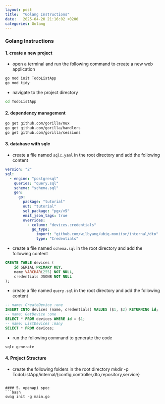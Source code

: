 ```yaml
---
layout: post
title:  "Golang Instructions"
date:   2025-04-20 21:16:02 +0200
categories: Golang
---
```

### Golang Instructions
#### 1. create a new project
- open a terminal and run the following command to create a new web application
```bash
go mod init TodoListApp
go mod tidy
```
- navigate to the project directory
```bash
cd TodoListApp
```
#### 2. dependency management
```bash
go get github.com/gorilla/mux
go get github.com/gorilla/handlers
go get github.com/gorilla/sessions
```
#### 3. database with sqlc
- create a file named `sqlc.yaml` in the root directory and add the following content

```yml
version: "2"
sql:
  - engine: "postgresql"
    queries: "query.sql"
    schema: "schema.sql"
    gen:
      go:
        package: "tutorial"
        out: "tutorial"
        sql_package: "pgx/v5"
        emit_json_tags: true
        overrides:
          - column: "devices.credentials"
            go_type:
              import: "github.com/wilbyang/ubiq-monitor/internal/dto"
              type: "Credentials"
```
- create a file named `schema.sql` in the root directory and add the following content
```sql
CREATE TABLE devices (
    id SERIAL PRIMARY KEY,
    name VARCHAR(255) NOT NULL,
    credentials JSONB NOT NULL
);
```
- create a file named `query.sql` in the root directory and add the following content
```sql
-- name: CreateDevice :one
INSERT INTO devices (name, credentials) VALUES ($1, $2) RETURNING id;
-- name: GetDevice :one
SELECT * FROM devices WHERE id = $1;
-- name: ListDevices :many
SELECT * FROM devices;
```
- run the following command to generate the code
```bash
sqlc generate
```
#### 4. Project Structure
- create the following folders in the root directory
mkdir -p TodoListApp/internal/{config,controller,dto,repository,service}
```

#### 5. openapi spec
```bash
swag init -g main.go
```
